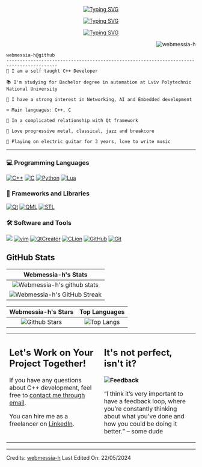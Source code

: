 <p align="center">
  <a href="https://git.io/typing-svg"><img src="https://readme-typing-svg.herokuapp.com?font=Jaini+Purva&size=50&duration=1000&pause=200&color=AFAAFFFF&center=true&vCenter=true&multiline=true&random=false&repeat=false&width=435&height=80&lines=Hi+I+am+Danylo+Volchenko" alt="Typing SVG" />
  </a>
</p>
<p align="center">
  <a href="https://git.io/typing-svg"><img src="https://readme-typing-svg.herokuapp.com?font=Jaini+Purva&duration=1000&pause=200&color=AFAAFFFF&center=true&vCenter=true&multiline=true&random=false&repeat=false&width=435&height=64&lines=if+something+can+be+done+by+a+man;consider+it+to+be+within+your+reach" alt="Typing SVG" />
  </a>
</p>
<!-- Typing SVG by DenverCoder1 - https://github.com/DenverCoder1/readme-typing-svg -->
<p align="center">
  <a href="https://git.io/typing-svg"><img src="https://readme-typing-svg.herokuapp.com?font=Jaini+Purva&size=36&duration=3500&pause=250&color=AFAAFFFF&center=true&vCenter=true&multiline=false&random=false&width=435&height=52&lines=C%2B%2B+developer;Always+learning+new+things;I+use+Arch+btw+:3;" alt="Typing SVG" /></a></a>
</p>
<img src="https://komarev.com/ghpvc/?username=webmessia-h&label=Profile%20Views&color=0e75b6&style=flat" align='right' alt="webmessia-h" />
<br/>

```
webmessia-h@github
-----------------------------------------------------------------------------------------
🫡 I am a self taught C++ Developer

📚 I'm studying for Bachelor degree in automation at Lviv Polytechnic National University

🔎 I have a strong interest in Networking, AI and Embedded development

⌨️ Main languages: C++, C

💖 In a complicated relationship with Qt framework

🎼 Love progressive metal, classical, jazz and breakcore

🎸 Playing on electric guitar for 3 years, love to write music
```
<hr>

### 💻 Programming Languages

<p>
<a href="#"><img alt="C++" src = "https://img.shields.io/badge/C%2B%2B-black.svg?style=for-the-badge&logo=cplusplus&logoColor=white"></a>
<a href="#"><img alt="C" src = "https://img.shields.io/badge/C-black?style=for-the-badge&logo=c&logoColor=white"></a>
<a href="#"><img alt="Python" src = "https://img.shields.io/badge/Python-black?style=for-the-badge&logo=python&logoColor=yellow"></a>
<a href="#"><img alt="Lua" src = "https://img.shields.io/badge/LUA-black?style=for-the-badge&logo=lua&logoColor=white"></a>
</p>

### 🧰 Frameworks and Libraries

<p>
    <a href="#"><img alt="Qt" src="https://img.shields.io/badge/Qt-black?style=for-the-badge&logo=qt&logoColor=white"></a>
    <a href="#"><img alt="QML" src="https://img.shields.io/badge/QML-black?style=for-the-badge&logo=qt&logoColor=white"></a>
    <a href="#"><img alt="STL" src="https://img.shields.io/badge/STL-black?style=for-the-badge&logo=cplusplus&logoColor=white"></a>    
</p>

### 🛠️ Software and Tools

<p>
  <a href="#"> <img alt"arch" src="https://img.shields.io/badge/arch-black?style=for-the-badge&logo=archlinux&logoColor=blue"></a>
   <a href="#"><img alt="vim" src="https://img.shields.io/badge/Neovim/Vim-black?style=for-the-badge&logo=vim&logoColor=white"></a>
  <a href="#"><img alt="QtCreator" src="https://img.shields.io/badge/QtCreator-black?style=for-the-badge&logo=qt&logoColor=white"></a>
  <a href="#"><img alt="CLion" src="https://img.shields.io/badge/CLion-black?style=for-the-badge&logo=clion&logoColor=white"></a>
  <a href="#"><img alt="GitHub" src = "https://img.shields.io/badge/github-black?style=for-the-badge&logo=github&logoColor=white"></a>
    <a href="#"><img alt="Git" src="https://img.shields.io/badge/git-black?style=for-the-badge&logo=git&logoColor=white"></a>
</p>
   


## GitHub Stats


|                                                                     Webmessia-h's Stats                                                                     |
|:------------------------------------------------------------------------------------------------------------------------------------------------------:|
| ![Webmessia-h's github stats](https://github-readme-stats.vercel.app/api?username=webmessia-h&show_icons=true&theme=algolia) |
| ![Webmessia-h's GitHub Streak](https://github-readme-streak-stats.herokuapp.com/?user=webmessia-h&theme=algolia)             | 
    

|                                                                                                      Webmessia-h's Stars                                                                                                       |                                                           Top Languages                                                           |      
|:-------------------------------------------------------------------------------------------------------------------------------------------------------------------------------------------------------------------------:|:---------------------------------------------------------------------------------------------------------------------------------:|
| ![Github Stars](https://github-readme-stats.vercel.app/api?username=webmessia-h&show_icons=true&locale=en&count_private=true&hide_rank=true&custom_title=My%20GitHub%20Stats&disable_animations=true&theme=algolia) | ![Top Langs](https://github-readme-stats.vercel.app/api/top-langs/?username=webmessia-h&langs_count=8&theme=algolia&layout=compact) |




<table style="border: none">
  <tr>
  <td width="50%" valign="top">

## Let's Work on Your Project Together!

If you have any questions about C++ development, feel free to <a href="mailto:iamcreepingdeath01@gmail.com">contact me through email</a>.

You can hire me as a freelancer on <a href="https://www.linkedin.com/in/danylovolchenko/">LinkedIn</a>.

  </td>
  <td width="50%" valign="top">

## It's not perfect, isn't it?

**<img alt="Feedback" src="https://img.shields.io/badge/Ask%20me-anything-1abc9c.svg">**

“I think it’s very important to have a feedback loop, where you’re constantly thinking about what you’ve done and how you could be doing it better.”
– some dude

  </td>
  </tr>
</table>

------
Credits: [webmessia-h](https://github.com/webmessia-h)
Last Edited On: 22/05/2024





<!--
**webmessia-h/webmessia-h** is a ✨ _special_ ✨ repository because its `README.md` (this file) appears on your GitHub profile.
